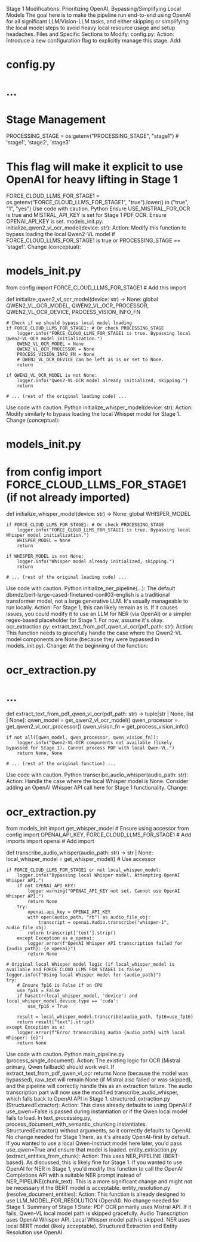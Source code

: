 Stage 1 Modifications: Prioritizing OpenAI, Bypassing/Simplifying Local Models
The goal here is to make the pipeline run end-to-end using OpenAI for all significant LLM/Vision-LLM tasks, and either skipping or simplifying the local model steps to avoid heavy local resource usage and setup headaches.
Files and Specific Sections to Modify:
config.py:
Action: Introduce a new configuration flag to explicitly manage this stage.
Add:
# config.py
# ...
# Stage Management
PROCESSING_STAGE = os.getenv("PROCESSING_STAGE", "stage1") # 'stage1', 'stage2', 'stage3'
# This flag will make it explicit to use OpenAI for heavy lifting in Stage 1
FORCE_CLOUD_LLMS_FOR_STAGE1 = os.getenv("FORCE_CLOUD_LLMS_FOR_STAGE1", "true").lower() in ("true", "1", "yes")
Use code with caution.
Python
Ensure USE_MISTRAL_FOR_OCR is true and MISTRAL_API_KEY is set for Stage 1 PDF OCR.
Ensure OPENAI_API_KEY is set.
models_init.py:
initialize_qwen2_vl_ocr_model(device: str):
Action: Modify this function to bypass loading the local Qwen2-VL model if FORCE_CLOUD_LLMS_FOR_STAGE1 is true or PROCESSING_STAGE == 'stage1'.
Change (conceptual):
# models_init.py
from config import FORCE_CLOUD_LLMS_FOR_STAGE1 # Add this import

def initialize_qwen2_vl_ocr_model(device: str) -> None:
    global QWEN2_VL_OCR_MODEL, QWEN2_VL_OCR_PROCESSOR, QWEN2_VL_OCR_DEVICE, PROCESS_VISION_INFO_FN
    
    # Check if we should bypass local model loading
    if FORCE_CLOUD_LLMS_FOR_STAGE1: # Or check PROCESSING_STAGE
        logger.info("FORCE_CLOUD_LLMS_FOR_STAGE1 is true. Bypassing local Qwen2-VL-OCR model initialization.")
        QWEN2_VL_OCR_MODEL = None
        QWEN2_VL_OCR_PROCESSOR = None
        PROCESS_VISION_INFO_FN = None
        # QWEN2_VL_OCR_DEVICE can be left as is or set to None.
        return

    if QWEN2_VL_OCR_MODEL is not None:
        logger.info("Qwen2-VL-OCR model already initialized, skipping.")
        return
    
    # ... (rest of the original loading code) ...
Use code with caution.
Python
initialize_whisper_model(device: str):
Action: Modify similarly to bypass loading the local Whisper model for Stage 1.
Change (conceptual):
# models_init.py
# from config import FORCE_CLOUD_LLMS_FOR_STAGE1 (if not already imported)

def initialize_whisper_model(device: str) -> None:
    global WHISPER_MODEL
    
    if FORCE_CLOUD_LLMS_FOR_STAGE1: # Or check PROCESSING_STAGE
        logger.info("FORCE_CLOUD_LLMS_FOR_STAGE1 is true. Bypassing local Whisper model initialization.")
        WHISPER_MODEL = None
        return

    if WHISPER_MODEL is not None:
        logger.info("Whisper model already initialized, skipping.")
        return
    
    # ... (rest of the original loading code) ...
Use code with caution.
Python
initialize_ner_pipeline(...):
The default dbmdz/bert-large-cased-finetuned-conll03-english is a traditional transformer model, not a large generative LLM. It's usually manageable to run locally.
Action: For Stage 1, this can likely remain as is. If it causes issues, you could modify it to use an LLM for NER (via OpenAI) or a simpler regex-based placeholder for Stage 1. For now, assume it's okay.
ocr_extraction.py:
extract_text_from_pdf_qwen_vl_ocr(pdf_path: str):
Action: This function needs to gracefully handle the case where the Qwen2-VL model components are None (because they were bypassed in models_init.py).
Change: At the beginning of the function:
# ocr_extraction.py
# ...
def extract_text_from_pdf_qwen_vl_ocr(pdf_path: str) -> tuple[str | None, list | None]:
    qwen_model = get_qwen2_vl_ocr_model()
    qwen_processor = get_qwen2_vl_ocr_processor()
    qwen_vision_fn = get_process_vision_info()

    if not all([qwen_model, qwen_processor, qwen_vision_fn]):
        logger.info("Qwen2-VL-OCR components not available (likely bypassed for Stage 1). Cannot process PDF with local Qwen-VL.")
        return None, None
    
    # ... (rest of the original function) ...
Use code with caution.
Python
transcribe_audio_whisper(audio_path: str):
Action: Handle the case where the local Whisper model is None. Consider adding an OpenAI Whisper API call here for Stage 1 functionality.
Change:
# ocr_extraction.py
from models_init import get_whisper_model # Ensure using accessor
from config import OPENAI_API_KEY, FORCE_CLOUD_LLMS_FOR_STAGE1 # Add imports
import openai # Add import

def transcribe_audio_whisper(audio_path: str) -> str | None:
    local_whisper_model = get_whisper_model() # Use accessor

    if FORCE_CLOUD_LLMS_FOR_STAGE1 or not local_whisper_model:
        logger.info("Bypassing local Whisper model. Attempting OpenAI Whisper API.")
        if not OPENAI_API_KEY:
            logger.warning("OPENAI_API_KEY not set. Cannot use OpenAI Whisper API.")
            return None
        try:
            openai.api_key = OPENAI_API_KEY
            with open(audio_path, "rb") as audio_file_obj:
                transcript = openai.Audio.transcribe("whisper-1", audio_file_obj)
            return transcript['text'].strip()
        except Exception as e_openai:
            logger.error(f"OpenAI Whisper API transcription failed for {audio_path}: {e_openai}")
            return None
    
    # Original local Whisper model logic (if local_whisper_model is available and FORCE_CLOUD_LLMS_FOR_STAGE1 is false)
    logger.info(f"Using local Whisper model for {audio_path}")
    try:
        # Ensure fp16 is False if on CPU
        use_fp16 = False
        if hasattr(local_whisper_model, 'device') and local_whisper_model.device.type == 'cuda':
            use_fp16 = True

        result = local_whisper_model.transcribe(audio_path, fp16=use_fp16)
        return result["text"].strip()
    except Exception as e:
        logger.error(f"Error transcribing audio {audio_path} with local Whisper: {e}")
        return None
Use code with caution.
Python
main_pipeline.py (process_single_document):
Action: The existing logic for OCR (Mistral primary, Qwen fallback) should work well. If extract_text_from_pdf_qwen_vl_ocr returns None (because the model was bypassed), raw_text will remain None (if Mistral also failed or was skipped), and the pipeline will correctly handle this as an extraction failure.
The audio transcription part will now use the modified transcribe_audio_whisper, which falls back to OpenAI API in Stage 1.
structured_extraction.py (StructuredExtractor):
Action: This class already defaults to using OpenAI if use_qwen=False is passed during instantiation or if the Qwen local model fails to load.
In text_processing.py, process_document_with_semantic_chunking instantiates StructuredExtractor() without arguments, so it correctly defaults to OpenAI.
No change needed for Stage 1 here, as it's already OpenAI-first by default. If you wanted to use a local Qwen-Instruct model here later, you'd pass use_qwen=True and ensure that model is loaded.
entity_extraction.py (extract_entities_from_chunk):
Action: This uses NER_PIPELINE (BERT-based). As discussed, this is likely fine for Stage 1.
If you wanted to use OpenAI for NER in Stage 1, you'd modify this function to call the OpenAI Completions API with a suitable NER prompt instead of NER_PIPELINE(chunk_text). This is a more significant change and might not be necessary if the BERT model is acceptable.
entity_resolution.py (resolve_document_entities):
Action: This function is already designed to use LLM_MODEL_FOR_RESOLUTION (OpenAI).
No change needed for Stage 1.
Summary of Stage 1 State:
PDF OCR primarily uses Mistral API. If it fails, Qwen-VL local model path is skipped gracefully.
Audio Transcription uses OpenAI Whisper API. Local Whisper model path is skipped.
NER uses local BERT model (likely acceptable).
Structured Extraction and Entity Resolution use OpenAI.